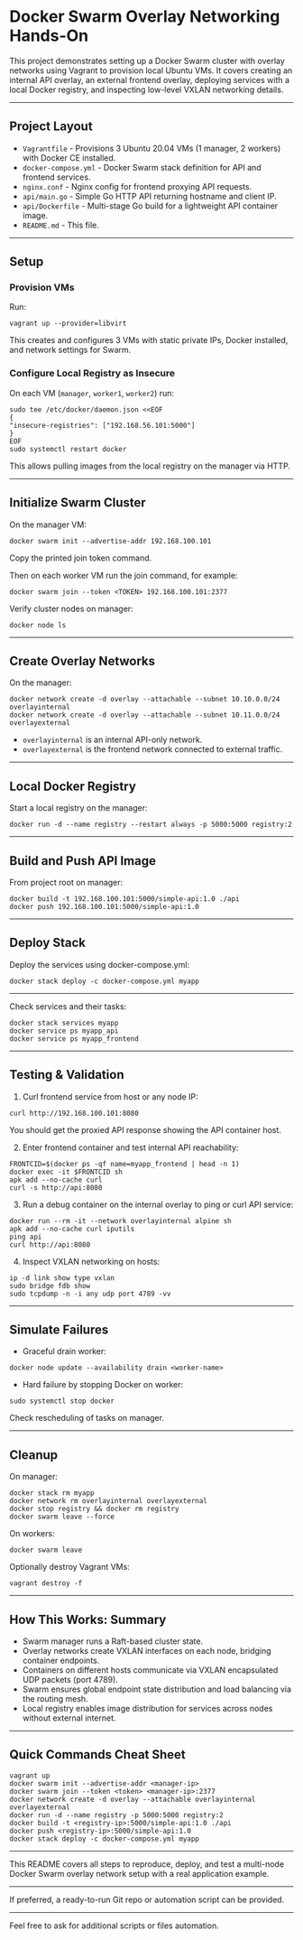 # Docker Swarm Overlay Networking Hands-On

This project demonstrates setting up a Docker Swarm cluster with overlay networks using Vagrant to provision local Ubuntu VMs. It covers creating an internal API overlay, an external frontend overlay, deploying services with a local Docker registry, and inspecting low-level VXLAN networking details.

---

## Project Layout

- `Vagrantfile` - Provisions 3 Ubuntu 20.04 VMs (1 manager, 2 workers) with Docker CE installed.
- `docker-compose.yml` - Docker Swarm stack definition for API and frontend services.
- `nginx.conf` - Nginx config for frontend proxying API requests.
- `api/main.go` - Simple Go HTTP API returning hostname and client IP.
- `api/Dockerfile` - Multi-stage Go build for a lightweight API container image.
- `README.md` - This file.

---

## Setup

### Provision VMs

Run:
```
vagrant up --provider=libvirt
```
This creates and configures 3 VMs with static private IPs, Docker installed, and network settings for Swarm.

### Configure Local Registry as Insecure

On each VM (`manager`, `worker1`, `worker2`) run:

```
sudo tee /etc/docker/daemon.json <<EOF
{
"insecure-registries": ["192.168.56.101:5000"]
}
EOF
sudo systemctl restart docker
```
This allows pulling images from the local registry on the manager via HTTP.

---

## Initialize Swarm Cluster

On the manager VM:
```
docker swarm init --advertise-addr 192.168.100.101
```
Copy the printed join token command.

Then on each worker VM run the join command, for example:
```
docker swarm join --token <TOKEN> 192.168.100.101:2377
```

Verify cluster nodes on manager:
```
docker node ls
```

---

## Create Overlay Networks

On the manager:
```
docker network create -d overlay --attachable --subnet 10.10.0.0/24 overlayinternal
docker network create -d overlay --attachable --subnet 10.11.0.0/24 overlayexternal
```

- `overlayinternal` is an internal API-only network.
- `overlayexternal` is the frontend network connected to external traffic.

---

## Local Docker Registry

Start a local registry on the manager:
```
docker run -d --name registry --restart always -p 5000:5000 registry:2
```

---

## Build and Push API Image

From project root on manager:
```
docker build -t 192.168.100.101:5000/simple-api:1.0 ./api
docker push 192.168.100.101:5000/simple-api:1.0
```

---

## Deploy Stack

Deploy the services using docker-compose.yml:
```
docker stack deploy -c docker-compose.yml myapp
```
---

Check services and their tasks:
```
docker stack services myapp
docker service ps myapp_api
docker service ps myapp_frontend
```

---

## Testing & Validation

1. Curl frontend service from host or any node IP:
```
curl http://192.168.100.101:8080
```
You should get the proxied API response showing the API container host.

2. Enter frontend container and test internal API reachability:
```
FRONTCID=$(docker ps -qf name=myapp_frontend | head -n 1)
docker exec -it $FRONTCID sh
apk add --no-cache curl
curl -s http://api:8080
```

3. Run a debug container on the internal overlay to ping or curl API service:
```
docker run --rm -it --network overlayinternal alpine sh
apk add --no-cache curl iputils
ping api
curl http://api:8080
```

4. Inspect VXLAN networking on hosts:
```
ip -d link show type vxlan
sudo bridge fdb show
sudo tcpdump -n -i any udp port 4789 -vv
```

---

## Simulate Failures

- Graceful drain worker:
```
docker node update --availability drain <worker-name>
```

- Hard failure by stopping Docker on worker:
```
sudo systemctl stop docker
```

Check rescheduling of tasks on manager.

---

## Cleanup

On manager:
```
docker stack rm myapp
docker network rm overlayinternal overlayexternal
docker stop registry && docker rm registry
docker swarm leave --force
```

On workers:
```
docker swarm leave
```

Optionally destroy Vagrant VMs:
```
vagrant destroy -f
```

---

## How This Works: Summary

- Swarm manager runs a Raft-based cluster state.
- Overlay networks create VXLAN interfaces on each node, bridging container endpoints.
- Containers on different hosts communicate via VXLAN encapsulated UDP packets (port 4789).
- Swarm ensures global endpoint state distribution and load balancing via the routing mesh.
- Local registry enables image distribution for services across nodes without external internet.

---

## Quick Commands Cheat Sheet

```
vagrant up
docker swarm init --advertise-addr <manager-ip>
docker swarm join --token <token> <manager-ip>:2377
docker network create -d overlay --attachable overlayinternal overlayexternal
docker run -d --name registry -p 5000:5000 registry:2
docker build -t <registry-ip>:5000/simple-api:1.0 ./api
docker push <registry-ip>:5000/simple-api:1.0
docker stack deploy -c docker-compose.yml myapp
```

---

This README covers all steps to reproduce, deploy, and test a multi-node Docker Swarm overlay network setup with a real application example.

---

If preferred, a ready-to-run Git repo or automation script can be provided.

---

Feel free to ask for additional scripts or files automation.
